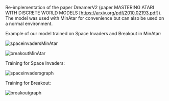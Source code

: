 Re-implementation of the paper DreamerV2 (paper MASTERING ATARI WITH DISCRETE WORLD MODELS [https://arxiv.org/pdf/2010.02193.pdf]).
The model was used with MinAtar for convenience but can also be used on a normal environment.

Example of our model trained on Space Invaders and Breakout in MinAtar:

![spaceinvadersMinAtar](https://github.com/Twim17/Reinforcement-Learning/assets/83114573/10014490-261d-4981-8cfa-3523eef3b86a)

![breakoutMinAtar](https://github.com/Twim17/Reinforcement-Learning/assets/83114573/711a107d-e08b-4da7-82b5-d58983902565)

Training for Space Invaders:

![spaceinvadersgraph](https://github.com/Twim17/Reinforcement-Learning/assets/83114573/9b9589ce-388e-4e11-a7b6-3460d02631d7)

Training for Breakout:

![breakoutgraph](https://github.com/Twim17/Reinforcement-Learning/assets/83114573/ea590473-d532-49a9-95cf-e648bc64e4f8)
